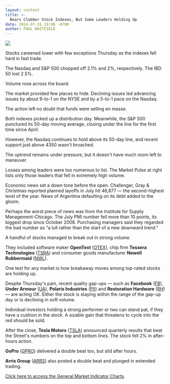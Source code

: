 ```yaml
---
layout: content
title: >-
  Bears Clobber Stock Indexes, But Some Leaders Holding Up
date: 2014-07-31 19:08 -0700
author: PAUL WHITFIELD
---
```






![](https://www.investors.com/wp-content/uploads/ibd-migrated-images/MPv_140801_635424172413471432.png)









Stocks careened lower with few exceptions Thursday as the indexes fell hard in fast trade.

  

The Nasdaq and S&P 500 chopped off 2.1% and 2%, respectively. The IBD 50 lost 2.5%.

  

Volume rose across the board.

  

The market provided few places to hide. Declining issues led advancing issues by about 9-to-1 on the NYSE and by a 5-to-1 pace on the Nasdaq.

  

The action left no doubt that funds were selling en masse.

  

Both indexes picked up a distribution day. Meanwhile, the S&P 500 punctured its 50-day moving average, closing under the line for the first time since April.

  

However, the Nasdaq continues to hold above its 50-day line, and recent support just above 4350 wasn't broached.

  

The uptrend remains under pressure, but it doesn't have much room left to maneuver.

  

Losses among leaders were too numerous to list. The Market Pulse at right lists only those leaders that fell in extremely high volume.

  

Economic news set a down tone before the open. Challenger, Gray & Christmas reported planned layoffs in July hit 46,877 — the second-highest level of the year. News of Argentina defaulting on its debt added to the gloom. 

  

Perhaps the worst piece of news was from the Institute for Supply Management-Chicago. The July PMI number fell more than 10 points, its biggest drop since October 2008. Purchasing managers said they regarded the bad number as "a lull rather than the start of a new downward trend."

  

A handful of stocks managed to break out in strong volume.

  

They included software maker **OpenText** ([OTEX](https://research.investors.com/quote.aspx?symbol=OTEX)), chip firm **Tessera Technologies** ([TSRA](https://research.investors.com/quote.aspx?symbol=TSRA)) and consumer goods manufacturer **Newell Rubbermaid** ([NWL](https://research.investors.com/quote.aspx?symbol=NWL)).

  

One test for any market is how breakaway moves among top-rated stocks are holding up.

  

Despite Thursday's pain, recent quality gap-ups — such as **Facebook** ([FB](https://research.investors.com/quote.aspx?symbol=FB)), **Under Armour** ([UA](https://research.investors.com/quote.aspx?symbol=UA)), **Polaris Industries** ([PII](https://research.investors.com/quote.aspx?symbol=PII)) and **Restoration Hardware** ([RH](https://research.investors.com/quote.aspx?symbol=RH)) — are acting OK. Either the stock is staying within the range of the gap-up day or is declining in soft volume.

  

Individual investors holding a strong performer or two can stand pat, if they have a cushion in the stock. A sizable gain that threatens to cycle into the red should be sold.

  

After the close, **Tesla Motors** ([TSLA](https://research.investors.com/quote.aspx?symbol=TSLA)) announced quarterly results that beat the Street's numbers on the top and bottom lines. The stock fell 2% in after-hours action.

  

**GoPro** ([GPRO](https://research.investors.com/quote.aspx?symbol=GPRO)) delivered a double beat too, but slid after hours.

  

**Arris Group** ([ARRS](https://research.investors.com/quote.aspx?symbol=ARRS)) also posted a double beat and plunged in extended trading.

  

[Click here to access the General Market Indicator Charts](https://www.investors.com/pdf/GMI_080114.pdf).




